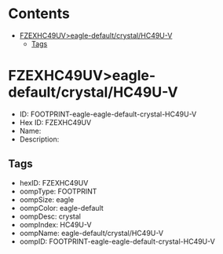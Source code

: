 



Contents
========

* [FZEXHC49UV>eagle-default/crystal/HC49U-V](#fzexhc49uveagle-defaultcrystalhc49u-v)
	* [Tags](#tags)

# FZEXHC49UV>eagle-default/crystal/HC49U-V

- ID: FOOTPRINT-eagle-eagle-default-crystal-HC49U-V
- Hex ID: FZEXHC49UV
- Name: 
- Description: 

## Tags

- hexID: FZEXHC49UV
- oompType: FOOTPRINT
- oompSize: eagle
- oompColor: eagle-default
- oompDesc: crystal
- oompIndex: HC49U-V
- oompName: eagle-default/crystal/HC49U-V
- oompID: FOOTPRINT-eagle-eagle-default-crystal-HC49U-V
